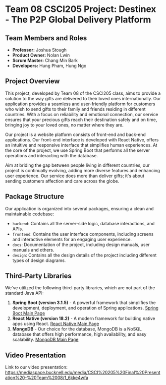# Team 08 CSCI205 Project: Destinex - The P2P Global Delivery Platform

## Team Members and Roles

- **Professor:** Joshua Stough
- **Product Owner:** Nolan Lwin
- **Scrum Master:** Chang Min Bark
- **Developers:** Hung Pham, Hung Ngo

## Project Overview

This project, developed by Team 08 of the CSCI205 class, aims to provide a solution to the way gifts are delivered to their loved ones internationally. Our application provides a seamless and user-friendly platform for customers who wish to send gifts to their family and friends residing in different countries. With a focus on reliability and emotional connection, our service ensures that your precious gifts reach their destination safely and on time, bringing joy to your loved ones, no matter where they are.

Our project is a website platform consists of front-end and back-end applications. Our front-end interface is developed with React Native, offers an intuitive and responsive interface that simplifies human experiences. At the core of the project, we use Spring Boot that performs all the server operations and interacting with the database.

Aim at briding the gap between people living in different countries, our project is continually evolving, adding more diverse features and enhancing user experience. Our service does more than deliver gifts; it's about sending customers affection and care across the globe.


## Package Structure

Our application is organized into several packages, ensuring a clean and maintainable codebase:

- `backend`: Contains all the server-side logic, database interactions, and APIs.
- `frontend`: Contains the user interface components, including screens and interactive elements for an engaging user experience.
- `docs`: Documentation of the project, including design manuals, user manuals and others.
- `design`: Contains all the design details of the project including different types of design diagrams.

## Third-Party Libraries

We've utilized the following third-party libraries, which are not part of the standard Java API:

1. **Spring Boot (version 3.1.5)** - A powerful framework that simplifies the development, deployment, and operation of Spring applications. [Spring Boot Main Page](https://spring.io/projects/spring-boot)
2. **React Native (version 18.2)** - A modern framework for building native apps using React. [React Native Main Page](https://reactnative.dev/)
3. **MongoDB** - Our choice for the database, MongoDB is a NoSQL database that offers high performance, high availability, and easy scalability. [MongoDB Main Page](https://www.mongodb.com/)

## Video Presentation

Link to our video presentation: https://mediaspace.bucknell.edu/media/CSCI%20205%20Final%20Presentation%20-%20Team%2008/1_6kke4wfa
